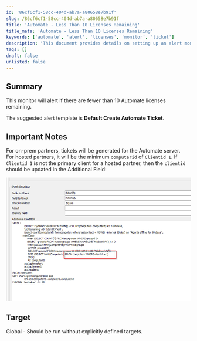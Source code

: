 ```yaml
---
id: '86cf6cf1-58cc-404d-ab7a-a80658e7b91f'
slug: /86cf6cf1-58cc-404d-ab7a-a80658e7b91f
title: 'Automate - Less Than 10 Licenses Remaining'
title_meta: 'Automate - Less Than 10 Licenses Remaining'
keywords: ['automate', 'alert', 'licenses', 'monitor', 'ticket']
description: 'This document provides details on setting up an alert monitor for Automate licenses. It will trigger notifications when the number of remaining licenses drops below ten, facilitating timely responses to license management needs. The guide includes important notes for both on-prem and hosted partners regarding ticket generation and client identification.'
tags: []
draft: false
unlisted: false
---
```


## Summary

This monitor will alert if there are fewer than 10 Automate licenses remaining.

The suggested alert template is **Default Create Automate Ticket**.

## Important Notes

For on-prem partners, tickets will be generated for the Automate server.  
For hosted partners, it will be the minimum `computerid` of `Clientid 1`. If `Clientid 1` is not the primary client for a hosted partner, then the `clientid` should be updated in the Additional Field:  

![Image](../../../static/img/Automate---Less-Than-10-Licenses-Remaining/image_1.png)

## Target

Global - Should be run without explicitly defined targets.


